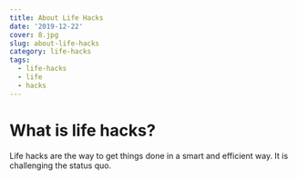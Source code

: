 ```yaml
---
title: About Life Hacks
date: '2019-12-22'
cover: 8.jpg
slug: about-life-hacks
category: life-hacks
tags:
  - life-hacks
  - life
  - hacks
---
```

# What is life hacks?

Life hacks are the way to get things done in a smart and efficient way.  It is challenging the status quo.
